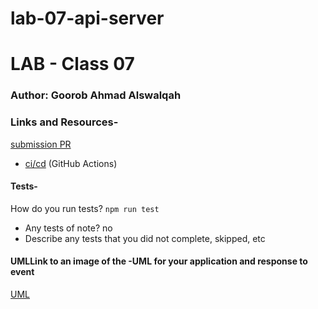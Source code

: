 # lab-07-api-server
# LAB - Class 07
### Author: Goorob Ahmad Alswalqah
### Links and Resources-
 [submission PR](https://github.com/Goorob-401-advanced-javascript/lab-07-api-server/pull/1)

- [ci/cd](http://xyz.com) (GitHub Actions)

#### Tests-
 How do you run tests? `npm run test`
- Any tests of note? no 
- Describe any tests that you did not complete, skipped, etc

#### UMLLink to an image of the -UML for your application and response to event


[UML](https://github.com/Goorob-401-advanced-javascript/lab-07-api-server/blob/express-API-server/assests/20200201_073814.jpg)
